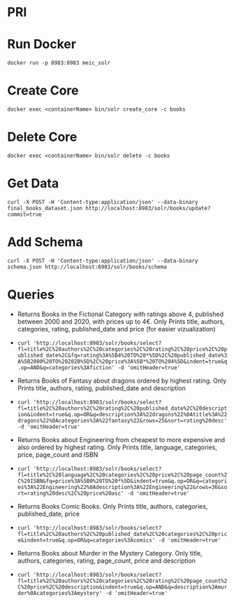 # PRI

# Run Docker
`docker run -p 8983:8983 meic_solr`
# Create Core
`docker exec <containerName> bin/solr create_core -c books`
# Delete Core
`docker exec <containerName> bin/solr delete -c books`
# Get Data
`curl -X POST -H 'Content-type:application/json' --data-binary final_books_dataset.json http://localhost:8983/solr/books/update?commit=true`
# Add Schema
`curl -X POST -H 'Content-type:application/json' --data-binary schema.json http://localhost:8983/solr/books/schema`

# Queries

* Returns Books in the Fictional Category with ratings above 4, published between 2000 and 2020, with prices up to 4€. Only Prints title, authors, categories, rating, published_date and price (for easier vizualization)
* `curl 'http://localhost:8983/solr/books/select?fl=title%2C%20authors%2C%20categories%2C%20rating%2C%20price%2C%20published_date%2C&fq=rating%3A%5B4%20TO%20*%5D%2C%20published_date%3A%5B2000%20TO%202020%5D%2C%20price%3A%5B*%20TO%204%5D&indent=true&q.op=AND&q=categories%3Afiction' -d 'omitHeader=true'`


* Returns Books of Fantasy about dragons ordered by highest rating. Only Prints title, authors, rating, published_date and description
* `curl 'http://localhost:8983/solr/books/select?fl=title%2C%20authors%2C%20rating%2C%20published_date%2C%20description&indent=true&q.op=OR&q=description%3A%22dragons%22%0Atitle%3A%22dragons%22%0Acategories%3A%22fantasy%22&rows=25&sort=rating%20desc' -d 'omitHeader=true'`


* Returns Books about Engineering from cheapest to more expensive and also ordered by highest rating. Only Prints title, language, categories, price, page_count and ISBN
* `curl 'http://localhost:8983/solr/books/select?fl=title%2C%20language%2C%20categories%2C%20price%2C%20page_count%2C%20ISBN&fq=price%3A%5B0%20TO%20*%5D&indent=true&q.op=OR&q=categories%3A%22Engineering%22%0Adescription%3A%22Engineering%22&rows=36&sort=rating%20desc%2C%20price%20asc' -d 'omitHeader=true'`

* Returns Books Comic Books. Only Prints title, authors, categories, published_date, price
* `curl 'http://localhost:8983/solr/books/select?fl=title%2C%20authors%2C%20published_date%2C%20categories%2C%20price&indent=true&q.op=OR&q=categories%3Acomics' -d 'omitHeader=true'`

* Returns Books about Murder in the Mystery Category. Only title, authors, categories, rating, page_count, price and description
* `curl 'http://localhost:8983/solr/books/select?fl=title%2C%20authors%2C%20categories%2C%20rating%2C%20page_count%2C%20price%2C%20description&indent=true&q.op=AND&q=description%3Amurder%0Acategories%3Amystery' -d 'omitHeader=true'`